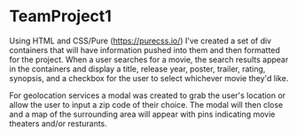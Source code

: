 # TeamProject1

Using HTML and CSS/Pure (https://purecss.io/) I've created a set of div containers that will have information pushed into them and then formatted for the project. When a user searches for a movie, the search results appear in the containers and display a title, release year, poster, trailer, rating, synopsis, and a checkbox for the user to select whichever movie they'd like.

For geolocation services a modal was created to grab the user's location or allow the user to input a zip code of their choice. The modal will then close and a map of the surrounding area will appear with pins indicating movie theaters and/or resturants.

